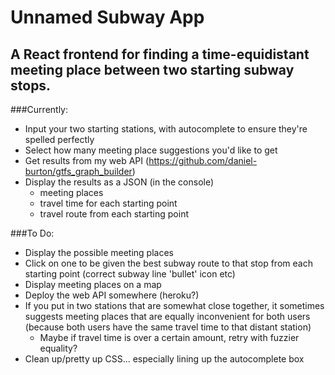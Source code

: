 # Unnamed Subway App
## A React frontend for finding a time-equidistant meeting place between two starting subway stops.

###Currently:
* Input your two starting stations, with autocomplete to ensure they're spelled perfectly
* Select how many meeting place suggestions you'd like to get
* Get results from my web API (https://github.com/daniel-burton/gtfs_graph_builder)
* Display the results as a JSON (in the console)
  * meeting places
  * travel time for each starting point
  * travel route from each starting point

###To Do:
* Display the possible meeting places
* Click on one to be given the best subway route to that stop from each starting point (correct subway line 'bullet' icon etc)
* Display meeting places on a map
* Deploy the web API somewhere (heroku?)
* If you put in two stations that are somewhat close together, it sometimes suggests meeting places that are equally inconvenient for both users (because both users have the same travel time to that distant station)
  * Maybe if travel time is over a certain amount, retry with fuzzier equality?
* Clean up/pretty up CSS... especially lining up the autocomplete box


